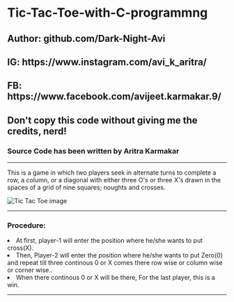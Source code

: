# Tic-Tac-Toe-with-C-programmng
<h2>Author: github.com/Dark-Night-Avi</h2>
    <h2>IG: https://www.instagram.com/avi_k_aritra/</h2>
    <h2>FB: https://www.facebook.com/avijeet.karmakar.9/</h2>
    <h2>Don't copy this code without giving me the credits, nerd!</h2>
    <h3>Source Code has been written by Aritra Karmakar </h3>
    <hr>
    <p>This is a game in which two players seek in alternate turns to complete a row, a column, or a diagonal with either three O's or three X's drawn in the spaces of a grid of nine squares; noughts and crosses.</p>
<img src="https://raw.githubusercontent.com/Dark-Night-Avi/Tic-Tac-Toe-with-C-programmng/main/Screenshot_10.png" alt="Tic Tac Toe image">
<hr>
<h3>Procedure:</h3>
<li>At first, player-1 will enter the position where he/she wants to put cross(X).</li>
    <li>Then, Player-2 will enter the position where he/she wants to put Zero(0) and repeat till three continous 0 or X comes there row wise or column wise or corner wise..</li>
    <li>When there continous 0 or X will be there, For the last player, this is a win.</li>
    <hr>

    

